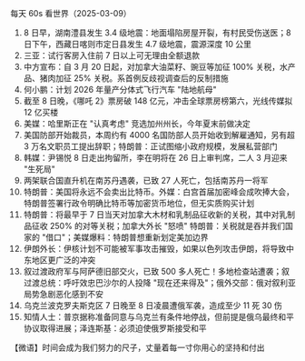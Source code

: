 每天 60s 看世界（2025-03-09）

1. 8 日早，湖南澧县发生 3.4 级地震：地面塌陷房屋开裂，有村民受伤送医；8 日下午，西藏日喀则市定日县发生 4.7 级地震，震源深度 10 公里
2. 三亚：试行客房入住前 7 日以上可无理由全额退款
3. 中方宣布：自 3 月 20 日起，对加拿大油菜籽、豌豆等加征 100% 关税，水产品、猪肉加征 25% 关税。系首例反歧视调查后的反制措施
4. 何小鹏：计划 2026 年量产分体式飞行汽车 "陆地航母"
5. 截至 8 日晚，《哪吒 2》票房破 148 亿元，冲击全球票房榜第六，光线传媒拟 12 亿买楼
6. 美媒：哈里斯正在 "认真考虑" 竞选加州州长，今年夏末前做决定
7. 美国防部开始裁员，本周约有 4000 名国防部人员开始收到解雇通知，另有超 3 万名文职员工提出辞职；特朗普：正试图缩小政府规模，发展私营部门
8. 韩媒：尹锡悦 8 日走出拘留所，李在明将在 26 日上审判席，二人 3 月迎来 "生死局"
9. 两架联合国直升机在南苏丹遇袭，已致 27 人死亡，包括南苏丹一将军
10. 特朗普：美国将永远不会卖出比特币。外媒：白宫首届加密峰会成吹捧大会，特朗普签署行政令明确比特币等加密货币地位，但无实质购买计划
11. 特朗普：将最早于 7 日当天对加拿大木材和乳制品征收新的关税，其中对乳制品征收 250% 的对等关税；加拿大外长 "怒喷" 特朗普：关税就是吞并我们国家的 "借口"；美媒爆料：特朗普想重新划定美加边界
12. 伊朗外长：伊核计划不可能被军事攻击摧毁，如果以色列攻击伊朗，将导致中东地区更广泛的冲突
13. 叙过渡政府军与阿萨德旧部交火，已致 500 多人死亡！多地检查站遭袭；叙过渡总统：呼吁效忠巴沙尔的人投降 "现在还来得及"；俄外交部：俄对叙利亚局势急剧恶化感到不安
14. 乌克兰波克罗夫斯克区 7 日晚至 8 日凌晨遭俄军袭，造成至少 11 死 30 伤
15. 知情人士：普京据称准备同意与乌克兰有条件地停战，但前提是俄乌最终和平协议取得进展；泽连斯基：必须迫使俄罗斯接受和平

【微语】时间会成为我们努力的尺子，丈量着每一寸你用心的坚持和付出